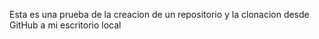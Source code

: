 Esta es una prueba de la creacion de un repositorio y la clonacion desde GitHub a mi escritorio local
